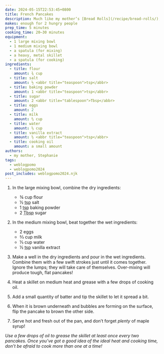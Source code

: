 ```yaml
---
date: 2024-05-15T22:53:45+0800
title: French Pancakes
description: Much like my mother’s [Bread Rolls](/recipe/bread-rolls/), these pancakes were a bit hit when I was growing up. Whenever I’m back in Canada visiting family, I always look forward to having these!
makes: enough for 2 hungry people
prep_time: 5 minutes
cooking_time: 20–30 minutes
equipment:
  - 1 large mixing bowl
  - 1 medium mixing bowl
  - a spatula (for mixing)
  - a heavy, metal skillet
  - a spatula (for cooking)
ingredients:
  - title: flour
    amount: ¾ cup
  - title: salt
    amount: ½ <abbr title="teaspoon">tsp</abbr>
  - title: baking powder
    amount: 1 <abbr title="teaspoon">tsp</abbr>
  - title: sugar
    amount: 2 <abbr title="tablespoon">Tbsp</abbr>
  - title: eggs
    amount: 2
  - title: milk
    amount: ⅔ cup
  - title: water
    amount: ⅓ cup
  - title: vanilla extract
    amount: ½ <abbr title="teaspoon">tsp</abbr>
  - title: cooking oil
    amount: a small amount
authors:
  - my mother, Stephanie
tags:
  - weblogpomo
  - weblogpomo2024
post_includes: weblogpomo2024.njk
---
```


1.
    In the large mixing bowl, combine the dry ingredients:
    - ¾ cup flour
    - ½ <abbr title="teaspoon">tsp</abbr> salt
    - 1 <abbr title="teaspoon">tsp</abbr> baking powder
    - 2 <abbr title="tablespoon">Tbsp</abbr> sugar

2.
    In the medium mixing bowl, beat together the wet ingredients:
    - 2 eggs
    - ⅔ cup milk
    - ⅓ cup water
    - ½ <abbr title="teaspoon">tsp</abbr> vanilla extract

3.
    Make a well in the dry ingredients and pour in the wet ingredients. Combine them with a few swift strokes just until it comes together. Ignore the lumps; they will take care of themselves. Over-mixing will produce tough, flat pancakes!

4.
    Heat a skillet on medium heat and grease with a few drops of cooking oil.

5.
    Add a small quantity of batter and tip the skillet to let it spread a bit.

6.
    When it is brown underneath and bubbles are forming on the surface, flip the pancake to brown the other side.

7.
    Serve hot and fresh out of the pan, and don’t forget *plenty* of maple syrup!

*Use a few drops of oil to grease the skillet at least once every two pancakes. Once you’ve got a good idea of the ideal heat and cooking time, don’t be afraid to cook more than one at a time!*
